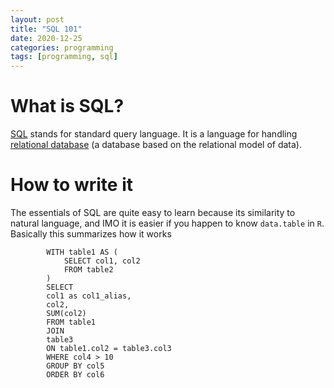 ```yaml
---
layout: post
title: "SQL 101"
date: 2020-12-25
categories: programming
tags: [programming, sql]
---
```


# What is SQL?
[SQL](https://en.wikipedia.org/wiki/SQL) stands for standard query language. It is a language for handling [relational database](https://en.wikipedia.org/wiki/Relational_database) (a database based on the relational model of data). 

# How to write it
The essentials of SQL are quite easy to learn because its similarity to natural language, and IMO it is easier if you happen to know `data.table` in `R`.
Basically this summarizes how it works
```
        WITH table1 AS (
            SELECT col1, col2
            FROM table2
        )
        SELECT 
        col1 as col1_alias,
        col2,
        SUM(col2)
        FROM table1
        JOIN
        table3
        ON table1.col2 = table3.col3
        WHERE col4 > 10
        GROUP BY col5
        ORDER BY col6
```
